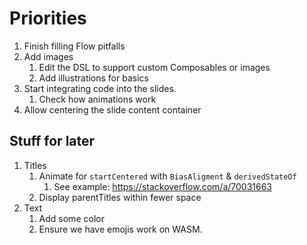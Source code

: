 # Priorities

1. Finish filling Flow pitfalls
2. Add images
    1. Edit the DSL to support custom Composables or images
    2. Add illustrations for basics
3. Start integrating code into the slides.
    1. Check how animations work
4. Allow centering the slide content container

## Stuff for later

1. Titles
    1. Animate for `startCentered` with `BiasAligment` & `derivedStateOf`
        1. See example: https://stackoverflow.com/a/70031663
    2. Display parentTitles within fewer space
2. Text
    1. Add some color
    2. Ensure we have emojis work on WASM.
